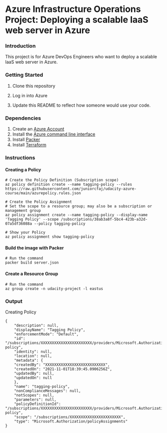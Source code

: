 # Azure Infrastructure Operations Project: Deploying a scalable IaaS web server in Azure

### Introduction

This project is for Azure DevOps Engineers who want to deploy a scalable IaaS web server in Azure.

### Getting Started
1. Clone this repository

2. Log in into Azure

3. Update this README to reflect how someone would use your code.

### Dependencies
1. Create an [Azure Account](https://portal.azure.com) 
2. Install the [Azure command line interface](https://docs.microsoft.com/en-us/cli/azure/install-azure-cli?view=azure-cli-latest)
3. Install [Packer](https://www.packer.io/downloads)
4. Install [Terraform](https://www.terraform.io/downloads.html)

### Instructions

#### Creating a Policy
    # Create the Policy Definition (Subscription scope)
    az policy definition create --name tagging-policy --rules https://raw.githubusercontent.com/juniorcfaj/udacity-azure-course/main/azurepolicy.rules.json

    # Create the Policy Assignment
    # Set the scope to a resource group; may also be a subscription or management group
    az policy assignment create --name tagging-policy --display-name 'Tagging Policy' --scope /subscriptions/38ab3a8f-5bc4-423b-a32d-07a5df36088a --policy tagging-policy

    # Show your Policy
    az policy assignment show tagging-policy

#### Build the image with Packer

    # Run the command
    packer build server.json

#### Create a Resource Group

    # Run the command
    az group create -n udacity-project -l eastus

### Output

Creating Policy

    {
        "description": null,
        "displayName": "Tagging Policy",
        "enforcementMode": "Default",
        "id": "/subscriptions/XXXXXXXXXXXXXXXXXXXXXXX/providers/Microsoft.Authorization/policyAssignments/tagging-policy",
        "identity": null,
        "location": null,
        "metadata": {
        "createdBy": "XXXXXXXXXXXXXXXXXXXXXXXXXXX",
        "createdOn": "2021-11-01T18:39:45.0906256Z",
        "updatedBy": null,
        "updatedOn": null
        },
        "name": "tagging-policy",
        "nonComplianceMessages": null,
        "notScopes": null,
        "parameters": null,
        "policyDefinitionId": "/subscriptions/XXXXXXXXXXXXXXXXXXXXXXX/providers/Microsoft.Authorization/policyDefinitions/tagging-policy",
        "scope": "/subscriptions/XXXXXXXXXXXXXXXXXXXXXXX",
        "type": "Microsoft.Authorization/policyAssignments"
    }

